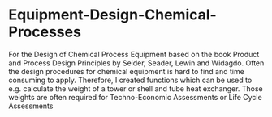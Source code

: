 # Equipment-Design-Chemical-Processes

For the Design of Chemical Process Equipment based on the book Product and Process Design Principles by Seider, Seader, Lewin and Widagdo. Often the design procedures for chemical equipment is hard to find and time consuming to apply. Therefore, I created functions which can be used to e.g. calculate the weight of a tower or shell and tube heat exchanger. Those weights are often required for Techno-Economic Assessments or Life Cycle Assessments

